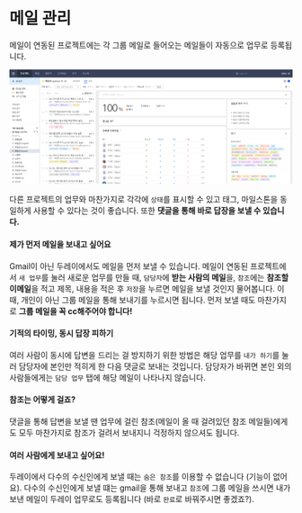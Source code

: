 # 메일 관리

메일이 연동된 프로젝트에는 각 그룹 메일로 들어오는 메일들이 자동으로 업무로 등록됩니다.

![](images/Dooray_mailproject.png)

다른 프로젝트의 업무와 마찬가지로 각각에 `상태`를 표시할 수 있고 태그, 마일스톤을 동일하게 사용할 수 있다는 것이 좋습니다. 또한 **댓글을 통해 바로 답장을 보낼 수 있습니다.**

#### 제가 먼저 메일을 보내고 싶어요

Gmail이 아닌 두레이에서도 메일을 먼저 보낼 수 있습니다. 메일이 연동된 프로젝트에서 `새 업무`를 눌러 새로운 업무를 만들 때, `담당자`에 **받는 사람의 메일**을, `참조`에는 **참조할 이메일**을 적고 제목, 내용을 적은 후 `저장`을 누르면 메일을 보낼 것인지 물어봅니다. 이 때, 개인이 아닌 그룹 메일을 통해 보내기를 누르시면 됩니다. 먼저 보낼 때도 마찬가지로 **그룹 메일을 꼭 cc해주어야 합니다!**

#### 기적의 타이밍, 동시 답장 피하기

여러 사람이 동시에 답변을 드리는 걸 방지하기 위한 방법은 해당 업무를 `내가 하기`를 눌러 담당자에 본인만 적히게 한 다음 댓글로 보내는 것입니다. 담당자가 바뀌면 본인 외의 사람들에게는 `담당 업무` 탭에 해당 메일이 나타나지 않습니다.

#### 참조는 어떻게 걸죠?

댓글을 통해 답변을 보낼 땐 업무에 걸린 참조(메일이 올 때 걸려있던 참조 메일들)에게도 모두 마찬가지로 참조가 걸려서 보내지니 걱정하지 않으셔도 됩니다.

#### 여러 사람에게 보내고 싶어요!

두레이에서 다수의 수신인에게 보낼 때는 `숨은 참조`를 이용할 수 없습니다 (기능이 없어요). 다수의 수신인에게 보낼 떄는 gmail을 통해 보내고 `참조`에 그룹 메일을 쓰시면 내가 보낸 메일이 두레이 업무로도 등록됩니다 (바로 `완료`로 바꿔주시면 좋겠죠?).

